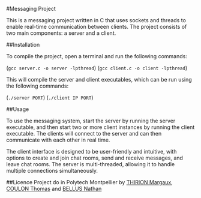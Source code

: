 #Messaging Project

This is a messaging project written in C that uses sockets and threads to enable real-time communication between clients. The project consists of two main components: a server and a client.

##Installation

To compile the project, open a terminal and run the following commands:

(`gcc server.c -o server -lpthread`)
(`gcc client.c -o client -lpthread`)

This will compile the server and client executables, which can be run using the following commands:

(`./server PORT`)
(`./client IP PORT`)

##Usage

To use the messaging system, start the server by running the server executable, and then start two or more client instances by running the client executable. The clients will connect to the server and can then communicate with each other in real time.

The client interface is designed to be user-friendly and intuitive, with options to create and join chat rooms, send and receive messages, and leave chat rooms. The server is multi-threaded, allowing it to handle multiple connections simultaneously.

##Licence
Project do in Polytech Montpellier by [THIRION Margaux](https://github.com/MargauxThirion), [COULON Thomas](https://github.com/thomasc21) and [BELLUS Nathan](https://github.com/NathBel)
